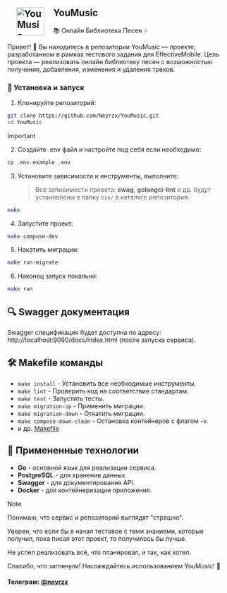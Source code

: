 ## <img align="left" hspace="20" src="https://github.com/nestoris/Win98SE/blob/main/SE98/mimes/64/audio-x-mod.png?raw=true" width="64" alt="YouMusic"/> YouMusic
📚 Онлайн Библиотека Песен 🎶

Привет! 👋 Вы находитесь в репозитории YouMusic — проекте, разработанном в рамках тестового задания для EffectiveMobile. Цель проекта — реализовать онлайн библиотеку песен с возможностью получения, добавления, изменения и удаления треков. 

### 🚀 Установка и запуск
1. Клонируйте репозиторий:

```bash
git clone https://github.com/Neyrzx/YouMusic.git
cd YouMusic
```

> [!IMPORTANT]
> 2. Создайте .env файл и настройте под себя если необходимо:
> ```bash
> cp .env.example .env
> ```

3. Установите зависимости и инструменты, выполните:

    > Все записимости проекта: **swag**, **golangci-lint** и др. будут установлены в папку `bin/` в каталоге репозитория.

```bash
make
```

4. Запустите проект:
```bash
make compose-dev
```

5. Накатить миграции:
```bash
make run-migrate
```

6. Наконец запуск локально:
```bash
make run
```

## 🔍 Swagger документация
Swagger спецификация будет доступна по адресу: http://localhost:9090/docs/index.html (после запуска сервиса).

## 🛠 Makefile команды
* `make install` - Установить все необходимые инструменты.
* `make lint` - Проверить код на соответствие стандартам.
* `make test` - Запустить тесты.
* `make migration-up` - Применить миграции.
* `make migration-down` - Откатить миграции.
* `make compose-down-clean` - Остановка контейнеров с флагом -v.
* и др. [Makefile](./Makefile)

## 🎉 Примененные технологии
* **Go** - основной язык для реализации сервиса.
* **PostgreSQL** - для хранения данных.
* **Swagger** - для документирования API.
* **Docker** - для контейнеризации приложения.

> [!NOTE]
> Понимаю, что сервис и репозиторий выглядят "страшно".
> 
> Уверен, что если бы я начал тестовое с теми знаниями, которые получил, пока писал этот проект, то получилось бы лучше.
>
> Не успел реализовать всё, что планировал, и так, как хотел.

Спасибо, что заглянули! Наслаждайтесь использованием YouMusic! 🎵

#### **Телеграм**: [@neyrzx](https://t.me/neyrzx)
